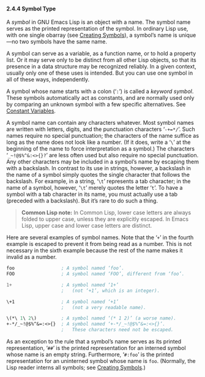

#### 2.4.4 Symbol Type

A *symbol* in GNU Emacs Lisp is an object with a name. The symbol name serves as the printed representation of the symbol. In ordinary Lisp use, with one single obarray (see [Creating Symbols](Creating-Symbols.html)), a symbol’s name is unique—no two symbols have the same name.

A symbol can serve as a variable, as a function name, or to hold a property list. Or it may serve only to be distinct from all other Lisp objects, so that its presence in a data structure may be recognized reliably. In a given context, usually only one of these uses is intended. But you can use one symbol in all of these ways, independently.

A symbol whose name starts with a colon (‘`:`’) is called a *keyword symbol*. These symbols automatically act as constants, and are normally used only by comparing an unknown symbol with a few specific alternatives. See [Constant Variables](Constant-Variables.html).

A symbol name can contain any characters whatever. Most symbol names are written with letters, digits, and the punctuation characters ‘`-+=*/`’. Such names require no special punctuation; the characters of the name suffice as long as the name does not look like a number. (If it does, write a ‘`\`’ at the beginning of the name to force interpretation as a symbol.) The characters ‘`_~!@$%^&:<>{}?`’ are less often used but also require no special punctuation. Any other characters may be included in a symbol’s name by escaping them with a backslash. In contrast to its use in strings, however, a backslash in the name of a symbol simply quotes the single character that follows the backslash. For example, in a string, ‘`\t`’ represents a tab character; in the name of a symbol, however, ‘`\t`’ merely quotes the letter ‘`t`’. To have a symbol with a tab character in its name, you must actually use a tab (preceded with a backslash). But it’s rare to do such a thing.

> **Common Lisp note:** In Common Lisp, lower case letters are always folded to upper case, unless they are explicitly escaped. In Emacs Lisp, upper case and lower case letters are distinct.

Here are several examples of symbol names. Note that the ‘`+`’ in the fourth example is escaped to prevent it from being read as a number. This is not necessary in the sixth example because the rest of the name makes it invalid as a number.

```lisp
foo                 ; A symbol named ‘foo’.
FOO                 ; A symbol named ‘FOO’, different from ‘foo’.
```

```lisp
1+                  ; A symbol named ‘1+’
                    ;   (not ‘+1’, which is an integer).
```

```lisp
\+1                 ; A symbol named ‘+1’
                    ;   (not a very readable name).
```

```lisp
\(*\ 1\ 2\)         ; A symbol named ‘(* 1 2)’ (a worse name).
+-*/_~!@$%^&=:<>{}  ; A symbol named ‘+-*/_~!@$%^&=:<>{}’.
                    ;   These characters need not be escaped.
```

As an exception to the rule that a symbol’s name serves as its printed representation, ‘`##`’ is the printed representation for an interned symbol whose name is an empty string. Furthermore, ‘`#:foo`’ is the printed representation for an uninterned symbol whose name is `foo`. (Normally, the Lisp reader interns all symbols; see [Creating Symbols](Creating-Symbols.html).)
